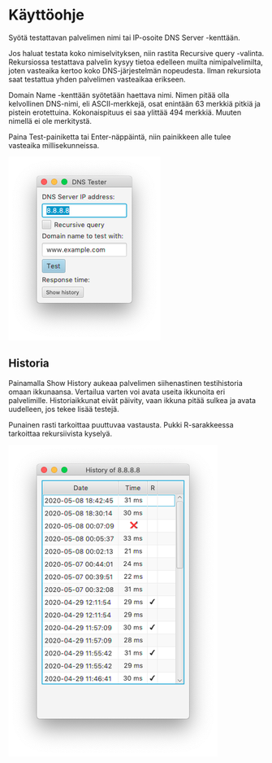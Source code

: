 # Käyttöohje

Syötä testattavan palvelimen nimi tai IP-osoite DNS Server -kenttään.

Jos haluat testata koko nimiselvityksen, niin rastita Recursive query -valinta. Rekursiossa testattava palvelin kysyy tietoa edelleen muilta nimipalvelimilta, joten vasteaika kertoo koko DNS-järjestelmän nopeudesta. Ilman rekursiota saat testattua yhden palvelimen vasteaikaa erikseen.

Domain Name -kenttään syötetään haettava nimi. Nimen pitää olla kelvollinen DNS-nimi, eli ASCII-merkkejä, osat enintään 63 merkkiä pitkiä ja pistein erotettuina. Kokonaispituus ei saa ylittää 494 merkkiä. Muuten nimellä ei ole merkitystä.

Paina Test-painiketta tai Enter-näppäintä, niin painikkeen alle tulee vasteaika millisekunneissa.

![Näyttö](https://github.com/riihikallio/ohte/blob/master/Dokumentaatio/Kuvat/mainscreen.png)

## Historia

Painamalla Show History aukeaa palvelimen siihenastinen testihistoria omaan ikkunaansa. Vertailua varten voi avata useita ikkunoita eri palvelimille. Historiaikkunat eivät päivity, vaan ikkuna pitää sulkea ja avata uudelleen, jos tekee lisää testejä.

Punainen rasti tarkoittaa puuttuvaa vastausta. Pukki R-sarakkeessa tarkoittaa rekursiivista kyselyä.

![Historia](https://github.com/riihikallio/ohte/blob/master/Dokumentaatio/Kuvat/history.png)
